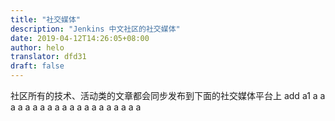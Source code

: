 ```yaml
---
title: "社交媒体"
description: "Jenkins 中文社区的社交媒体"
date: 2019-04-12T14:26:05+08:00
author: helo
translator: dfd31
draft: false
---
```


社区所有的技术、活动类的文章都会同步发布到下面的社交媒体平台上
add
a1
a
a
a
a
a
a
a
a
a
a
a
a
a
a
a
a
a
a
a
a

